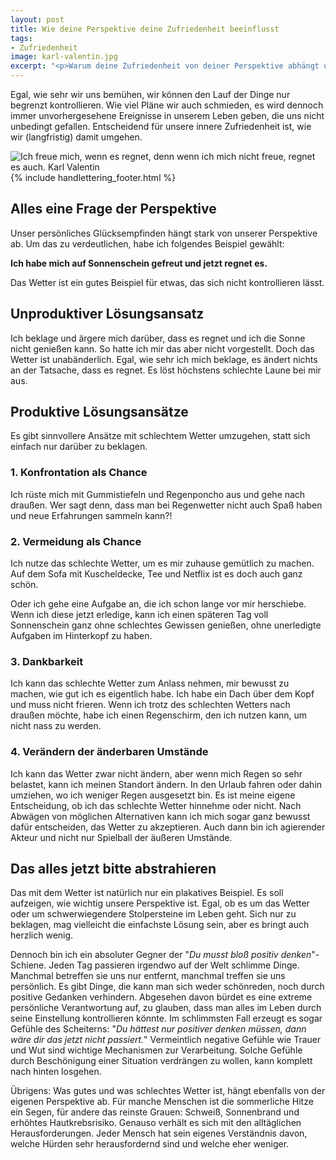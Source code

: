 ```yaml
---
layout: post
title: Wie deine Perspektive deine Zufriedenheit beeinflusst
tags:
- Zufriedenheit
image: karl-valentin.jpg
excerpt: "<p>Warum deine Zufriedenheit von deiner Perspektive abhängt und wie du mit Problemen produktiver umgehen kannst.</p>"
---
```


Egal, wie sehr wir uns bemühen, wir können den Lauf der Dinge nur
begrenzt kontrollieren. Wie viel Pläne wir auch schmieden, es wird
dennoch immer unvorhergesehene Ereignisse in unserem Leben geben, die
uns nicht unbedingt gefallen. Entscheidend für unsere innere
Zufriedenheit ist, wie wir (langfristig) damit umgehen.

![Ich freue mich, wenn es regnet, denn wenn ich mich nicht freue, regnet es auch. Karl Valentin]({{site.baseurl}}/assets/img/posts/karl-valentin.jpg)
{% include handlettering_footer.html %}

## Alles eine Frage der Perspektive

Unser persönliches Glücksempfinden hängt stark von unserer Perspektive
ab. Um das zu verdeutlichen, habe ich folgendes Beispiel gewählt:

**Ich habe mich auf Sonnenschein gefreut und jetzt regnet es.**

Das Wetter ist ein gutes Beispiel für etwas, das sich nicht
kontrollieren lässt.

## Unproduktiver Lösungsansatz

Ich beklage und ärgere mich darüber, dass es regnet und ich die Sonne
nicht genießen kann. So hatte ich mir das aber nicht vorgestellt.
Doch das Wetter ist unabänderlich. Egal, wie sehr ich mich beklage, es
ändert nichts an der Tatsache, dass es regnet. Es löst höchstens
schlechte Laune bei mir aus.

## Produktive Lösungsansätze

Es gibt sinnvollere Ansätze mit schlechtem Wetter umzugehen, statt sich
einfach nur darüber zu beklagen.

### 1. Konfrontation als Chance

Ich rüste mich mit Gummistiefeln und Regenponcho aus und gehe nach
draußen. Wer sagt denn, dass man bei Regenwetter nicht auch Spaß haben
und neue Erfahrungen sammeln kann?!

### 2. Vermeidung als Chance

Ich nutze das schlechte Wetter, um es mir zuhause gemütlich zu machen.
Auf dem Sofa mit Kuscheldecke, Tee und Netflix ist es doch auch ganz
schön.

Oder ich gehe eine Aufgabe an, die ich schon lange vor mir herschiebe.
Wenn ich diese jetzt erledige, kann ich einen späteren Tag voll
Sonnenschein ganz ohne schlechtes Gewissen genießen, ohne unerledigte
Aufgaben im Hinterkopf zu haben.

### 3. Dankbarkeit

Ich kann das schlechte Wetter zum Anlass nehmen, mir bewusst zu machen,
wie gut ich es eigentlich habe. Ich habe ein Dach über dem Kopf und muss
nicht frieren. Wenn ich trotz des schlechten Wetters nach draußen
möchte, habe ich einen Regenschirm, den ich nutzen kann, um nicht nass
zu werden.

### 4. Verändern der änderbaren Umstände

Ich kann das Wetter zwar nicht ändern, aber wenn mich Regen so sehr
belastet, kann ich meinen Standort ändern. In den Urlaub fahren oder
dahin umziehen, wo ich weniger Regen ausgesetzt bin. Es ist meine eigene
Entscheidung, ob ich das schlechte Wetter hinnehme oder nicht. Nach
Abwägen von möglichen Alternativen kann ich mich sogar ganz bewusst
dafür entscheiden, das Wetter zu akzeptieren. Auch dann bin ich
agierender Akteur und nicht nur Spielball der äußeren Umstände.

## Das alles jetzt bitte abstrahieren

Das mit dem Wetter ist natürlich nur ein plakatives Beispiel. Es soll
aufzeigen, wie wichtig unsere Perspektive ist. Egal, ob es um das Wetter
oder um schwerwiegendere Stolpersteine im Leben geht. Sich nur zu
beklagen, mag vielleicht die einfachste Lösung sein, aber es bringt auch
herzlich wenig.

Dennoch bin ich ein absoluter Gegner der "*Du musst bloß positiv
denken*"-Schiene. Jeden Tag passieren irgendwo auf der Welt schlimme
Dinge. Manchmal betreffen sie uns nur entfernt, manchmal treffen sie uns
persönlich. Es gibt Dinge, die kann man sich weder schönreden, noch
durch positive Gedanken verhindern. Abgesehen davon bürdet es eine
extreme persönliche Verantwortung auf, zu glauben, dass man alles im
Leben durch seine Einstellung kontrollieren könnte. Im schlimmsten Fall
erzeugt es sogar Gefühle des Scheiterns: "*Du hättest nur positiver
denken müssen, dann wäre dir das jetzt nicht passiert.*" Vermeintlich
negative Gefühle wie Trauer und Wut sind wichtige Mechanismen zur
Verarbeitung. Solche Gefühle durch Beschönigung einer Situation
verdrängen zu wollen, kann komplett nach hinten losgehen.

Übrigens: Was gutes und was schlechtes Wetter ist, hängt ebenfalls von
der eigenen Perspektive ab. Für manche Menschen ist die sommerliche
Hitze ein Segen, für andere das reinste Grauen: Schweiß, Sonnenbrand und
erhöhtes Hautkrebsrisiko. Genauso verhält es sich mit den alltäglichen
Herausforderungen. Jeder Mensch hat sein eigenes Verständnis davon,
welche Hürden sehr herausfordernd sind und welche eher weniger.
